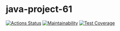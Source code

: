 # java-project-61

[![Actions Status](https://github.com/lastchance2737/java-project-61/workflows/hexlet-check/badge.svg)](https://github.com/lastchance2737/java-project-61/actions)
[![Maintainability](https://api.codeclimate.com/v1/badges/0f1704c41d85b58d3382/maintainability)](https://codeclimate.com/github/lastchance2737/java-project-61/maintainability)
[![Test Coverage](https://api.codeclimate.com/v1/badges/0f1704c41d85b58d3382/test_coverage)](https://codeclimate.com/github/lastchance2737/java-project-61/test_coverage)

